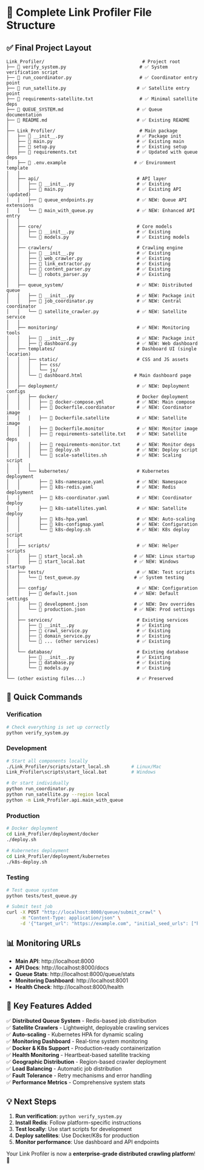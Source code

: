 # 📁 Complete Link Profiler File Structure

## ✅ Final Project Layout

```
Link_Profiler/                                    # Project root
├── 📄 verify_system.py                           # ✅ System verification script
├── 📄 run_coordinator.py                         # ✅ Coordinator entry point
├── 📄 run_satellite.py                          # ✅ Satellite entry point  
├── 📄 requirements-satellite.txt                 # ✅ Minimal satellite deps
├── 📄 QUEUE_SYSTEM.md                           # ✅ Queue documentation
├── 📄 README.md                                 # ✅ Existing README
│
├── Link_Profiler/                               # Main package
│   ├── 📄 __init__.py                           # ✅ Package init
│   ├── 📄 main.py                               # ✅ Existing main
│   ├── 📄 setup.py                              # ✅ Existing setup  
│   ├── 📄 requirements.txt                      # ✅ Updated with queue deps
│   ├── 📄 .env.example                         # ✅ Environment template
│   │
│   ├── api/                                    # API layer
│   │   ├── 📄 __init__.py                       # ✅ Existing
│   │   ├── 📄 main.py                           # ✅ Existing API (updated)
│   │   ├── 📄 queue_endpoints.py                # ✅ NEW: Queue API extensions
│   │   └── 📄 main_with_queue.py                # ✅ NEW: Enhanced API entry
│   │
│   ├── core/                                   # Core models
│   │   ├── 📄 __init__.py                       # ✅ Existing
│   │   └── 📄 models.py                         # ✅ Existing models
│   │
│   ├── crawlers/                               # Crawling engine
│   │   ├── 📄 __init__.py                       # ✅ Existing
│   │   ├── 📄 web_crawler.py                    # ✅ Existing
│   │   ├── 📄 link_extractor.py                 # ✅ Existing
│   │   ├── 📄 content_parser.py                 # ✅ Existing
│   │   └── 📄 robots_parser.py                  # ✅ Existing
│   │
│   ├── queue_system/                           # ✅ NEW: Distributed queue
│   │   ├── 📄 __init__.py                       # ✅ NEW: Package init
│   │   ├── 📄 job_coordinator.py                # ✅ NEW: Central coordinator
│   │   └── 📄 satellite_crawler.py              # ✅ NEW: Satellite service
│   │
│   ├── monitoring/                             # ✅ NEW: Monitoring tools
│   │   ├── 📄 __init__.py                       # ✅ NEW: Package init  
│   │   ├── 📄 dashboard.py                      # ✅ NEW: Web dashboard
│   ├── templates/                              # Dashboard UI (single location)
│   │   ├── static/                             # CSS and JS assets
│   │   │   ├── css/
│   │   │   └── js/
│   │   └── 📄 dashboard.html                   # Main dashboard page
│   │
│   ├── deployment/                             # ✅ NEW: Deployment configs
│   │   ├── docker/                             # Docker deployment
│   │   │   ├── 📄 docker-compose.yml            # ✅ NEW: Main compose
│   │   │   ├── 📄 Dockerfile.coordinator        # ✅ NEW: Coordinator image
│   │   │   ├── 📄 Dockerfile.satellite          # ✅ NEW: Satellite image
│   │   │   ├── 📄 Dockerfile.monitor            # ✅ NEW: Monitor image
│   │   │   ├── 📄 requirements-satellite.txt    # ✅ NEW: Satellite deps
│   │   │   ├── 📄 requirements-monitor.txt      # ✅ NEW: Monitor deps
│   │   │   ├── 📄 deploy.sh                     # ✅ NEW: Deploy script
│   │   │   └── 📄 scale-satellites.sh           # ✅ NEW: Scaling script
│   │   │
│   │   └── kubernetes/                         # Kubernetes deployment
│   │       ├── 📄 k8s-namespace.yaml            # ✅ NEW: Namespace
│   │       ├── 📄 k8s-redis.yaml                # ✅ NEW: Redis deployment
│   │       ├── 📄 k8s-coordinator.yaml          # ✅ NEW: Coordinator deploy
│   │       ├── 📄 k8s-satellites.yaml           # ✅ NEW: Satellite deploy
│   │       ├── 📄 k8s-hpa.yaml                  # ✅ NEW: Auto-scaling
│   │       ├── 📄 k8s-configmap.yaml            # ✅ NEW: Configuration
│   │       └── 📄 k8s-deploy.sh                 # ✅ NEW: K8s deploy script
│   │
│   ├── scripts/                                # ✅ NEW: Helper scripts
│   │   ├── 📄 start_local.sh                   # ✅ NEW: Linux startup
│   │   ├── 📄 start_local.bat                  # ✅ NEW: Windows startup
│   ├── tests/                                  # ✅ NEW: Test scripts
│   │   └── 📄 test_queue.py                    # ✅ System testing
│   │
│   ├── config/                                 # ✅ NEW: Configuration
│   │   ├── 📄 default.json                     # ✅ NEW: Default settings
│   │   ├── 📄 development.json                 # ✅ NEW: Dev overrides
│   │   └── 📄 production.json                  # ✅ NEW: Prod settings
│   │
│   ├── services/                               # Existing services  
│   │   ├── 📄 __init__.py                       # ✅ Existing
│   │   ├── 📄 crawl_service.py                  # ✅ Existing
│   │   ├── 📄 domain_service.py                 # ✅ Existing
│   │   └── 📄 ... (other services)              # ✅ Existing
│   │
│   └── database/                               # Existing database
│       ├── 📄 __init__.py                       # ✅ Existing
│       ├── 📄 database.py                       # ✅ Existing
│       └── 📄 models.py                         # ✅ Existing
│
└── (other existing files...)                   # ✅ Preserved
```

## 🚀 Quick Commands

### Verification
```bash
# Check everything is set up correctly
python verify_system.py
```

### Development
```bash
# Start all components locally
./Link_Profiler/scripts/start_local.sh        # Linux/Mac
Link_Profiler\scripts\start_local.bat         # Windows

# Or start individually
python run_coordinator.py
python run_satellite.py --region local
python -m Link_Profiler.api.main_with_queue
```

### Production
```bash
# Docker deployment
cd Link_Profiler/deployment/docker
./deploy.sh

# Kubernetes deployment  
cd Link_Profiler/deployment/kubernetes
./k8s-deploy.sh
```

### Testing
```bash
# Test queue system
python tests/test_queue.py

# Submit test job
curl -X POST "http://localhost:8000/queue/submit_crawl" \
     -H "Content-Type: application/json" \
     -d '{"target_url": "https://example.com", "initial_seed_urls": ["https://competitor.com"]}'
```

## 📊 Monitoring URLs

- **Main API**: http://localhost:8000
- **API Docs**: http://localhost:8000/docs  
- **Queue Stats**: http://localhost:8000/queue/stats
- **Monitoring Dashboard**: http://localhost:8001
- **Health Check**: http://localhost:8000/health

## 🎯 Key Features Added

✅ **Distributed Queue System** - Redis-based job distribution  
✅ **Satellite Crawlers** - Lightweight, deployable crawling services  
✅ **Auto-scaling** - Kubernetes HPA for dynamic scaling  
✅ **Monitoring Dashboard** - Real-time system monitoring  
✅ **Docker & K8s Support** - Production-ready containerization  
✅ **Health Monitoring** - Heartbeat-based satellite tracking  
✅ **Geographic Distribution** - Region-based crawler deployment  
✅ **Load Balancing** - Automatic job distribution  
✅ **Fault Tolerance** - Retry mechanisms and error handling  
✅ **Performance Metrics** - Comprehensive system stats  

## 💡 Next Steps

1. **Run verification**: `python verify_system.py`
2. **Install Redis**: Follow platform-specific instructions
3. **Test locally**: Use start scripts for development  
4. **Deploy satellites**: Use Docker/K8s for production
5. **Monitor performance**: Use dashboard and API endpoints

Your Link Profiler is now a **enterprise-grade distributed crawling platform**! 🚀
